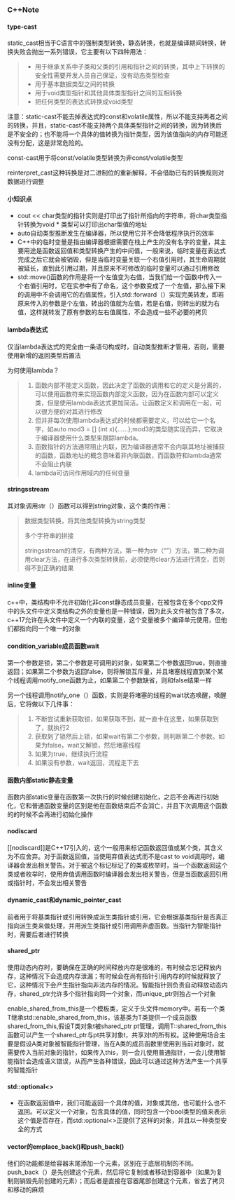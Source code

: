 ### C++Note

#### type-cast

static_cast相当于C语言中的强制类型转换，静态转换，也就是编译期间转换，转换失败会抛出一系列错误，它主要有以下四种用法：

> + 用于继承关系中子类和父类的引用和指针之间的转换，其中上下转换的安全性需要开发人员自己保证，没有动态类型检查
> + 用于基本数据类型之间的转换
> + 用于void类型指针和其他具体类型指针之间的互相转换
> + 把任何类型的表达式转换成void类型

注意：static-cast不能去掉表达式的const和volatile属性，所以不能支持两者之间的转换，并且，static-cast不能支持两个具体类型指针之间的转换，因为转换后是不安全的；也不能将一个具体的值转换为指针类型，因为该值指向的内存可能还没有分配，这是非常危险的。



const-cast用于将const/volatile类型转换为非const/volatile类型

reinterpret_cast这种转换是对二进制位的重新解释，不会借助已有的转换规则对数据进行调整

#### 小知识点

+ cout << char类型的指针实则是打印出了指针所指向的字符串，将char类型指针转换为void * 类型可以打印出char型值的地址
+ auto自动类型推断发生在编译器，所以使用它并不会降低程序执行的效率
+ C++中的临时变量是指由编译器根据需要在栈上产生的没有名字的变量，其主要用途是函数返回值和类型转换产生的中间值，一般来说，临时变量在表达式完成之后它就会被销毁，但是当临时变量关联一个右值引用时，其生命周期就被延长，直到此引用过期，并且原来不可修改的临时变量可以通过引用修改
+ std::move()函数的作用是将一个左值变为右值，当我们给一个函数中传入一个右值引用时，它在实参中有了命名，这个参数变成了一个左值，那么接下来的调用中不会调用它的右值属性，引入std::forward（）实现完美转发，即若原来传入的参数是个左值，转出的值就为左值，若是右值，则转出的就为右值，这样就转发了原有参数的左右值属性，不会造成一些不必要的拷贝

#### lambda表达式

仅当lambda表达式的完全由一条语句构成时，自动类型推断才管用，否则，需要使用新增的返回类型后置法

为何使用lambda？

> 1. 函数内部不能定义函数，因此决定了函数的调用和它的定义是分离的，可以使用函数符来实现函数内部定义函数，因为在函数内部可以定义类，但是使用lambda表达式更加简洁。让函数定义和调用在一起，可以很方便的对其进行修改
> 2. 但并非每次使用lambda表达式的时候都需要定义，可以给它一个名字，如auto mod3 = [] (int x){......};mod3的类型随实现而异，它取决于编译器使用什么类型来跟踪lambda。
> 3. 函数指针的方法通常阻止内联，因为编译器通常不会内联其地址被捕获的函数，函数地址的概念意味着非内联函数，而函数符和lambda通常不会阻止内联
> 4. lambda可访问作用域内的任何变量

#### stringsstream

其对象调用str（）函数可以得到string对象，这个类的作用：

> 数据类型转换，将其他类型转换为string类型
>
> 多个字符串的拼接
>
> stringsstream的清空，有两种方法，第一种为str（“”）方法，第二种为调用clear方法，在进行多次类型转换前，必须使用clear方法进行清空，否则得不到正确的结果

#### inline变量

c++中，类结构中不允许初始化非const静态成员变量，在被包含在多个cpp文件中的头文件中定义类结构之外的变量也是一种错误，因为此头文件被包含了多次，c++17允许在头文件中定义一个内联的变量，这个变量被多个编译单元使用，但他们都指向同一个唯一的对象

#### condition_variable成员函数wait

第一个参数是锁，第二个参数是可调用的对象，如果第二个参数返回true，则直接返回；如果第二个参数为返回false，则将解锁互斥量，并且堵塞线程直到某个某个线程调用motify_one函数为止，如果第二个参数缺省，则和false结果一样

另一个线程调用notify_one（）函数，实则是将堵塞的线程的wait状态唤醒，唤醒后，它将做以下几件事：

> 1. 不断尝试重新获取锁，如果获取不到，就一直卡在这里，如果获取到了，就执行2
> 2. 获取到了锁然后上锁，如果wait有第二个参数，则判断第二个参数。如果为false，wait又解锁，然后堵塞线程
> 3. 如果为true，继续执行流程
> 4. 如果没有参数，wait返回，流程走下去

#### 函数内部static静态变量

函数内部static变量在函数第一次执行的时候创建初始化，之后不会再进行初始化，它和普通函数变量的区别是他在函数结束后不会消亡，并且下次调用这个函数的的时候不会再进行初始化操作

#### nodiscard

[[nodiscard]]是C++17引入的，这个一般用来标记函数返回值或某个类，其含义为不应舍弃。对于函数返回值，当使用弃值表达式而不是cast to void调用时，编译器会发出相关警告。对于被这个标记标记了的类或枚举时，当一个函数返回这个类或者枚举时，使用弃值调用函数时编译器会发出相关警告，但是当函数返回引用或指针时，不会发出相关警告

#### dynamic_cast和dynamic_pointer_cast

前者用于将基类指针或引用转换成派生类指针或引用，它会根据基类指针是否真正指向派生类来做处理，并用派生类指针或引用调用非虚函数。当指针为智能指针时，需要后者进行转换

#### shared_ptr

使用动态内存时，要确保在正确的时间释放内存是很难的，有时候会忘记释放内存，这种情况下会造成内存泄漏；有时候会在尚有指针引用内存的时候就释放了它，这种情况下会产生指针指向非法内存的情况。智能指针则负责自动释放动态内存，shared_ptr允许多个指针指向同一个对象，而unique_ptr则独占一个对象

enable_shared_from_this是一个模板类，定义于头文件memory中。若有一个类T继承std::enable_shared_from_this<T>，该基类为T类提供一个成员函数shared_from_this,假设T类对象t被shared_ptr<T> pt管理，调用T::shared_from_this函数可以产生一个shared_ptr与pt共享对象t，共享对t的所有权。这种使用场合主要是假设A类对象被智能指针管理，当在A类的成员函数里使用到当前对象时，就需要传入当前对象的指针，如果传入this，则一会儿使用普通指针，一会儿使用智能指针会造成语义错误，从而产生各种错误，因此可以通过这种方法产生一个共享的智能指针

#### std::optional<>

* 在函数返回值中，我们可能返回一个具体的值，对象或其他，也可能什么也不返回。可以定义一个对象，包含具体的值，同时包含一个bool类型的值来表示这个值是否存在，而std::optional<>正提供了这样的对象，并且以一种类型安全的方式

#### vector的emplace_back()和push_back()

他们的功能都是给容器末尾添加一个元素，区别在于底层机制的不同。push_back（）是先创建这个元素，然后将它复制或者移动到容器中（如果为复制则销毁先前创建的元素）；而后者是直接在容器尾部创建这个元素，省去了拷贝和移动的麻烦